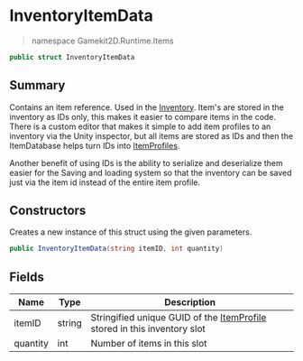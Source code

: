 # InventoryItemData
> namespace Gamekit2D.Runtime.Items
```csharp
public struct InventoryItemData
```

## Summary
Contains an item reference. Used in the [Inventory](./Inventory.md). Item's are stored in the inventory
as IDs only, this makes it easier to compare items in the code. There is a custom editor that makes it simple
to add item profiles to an inventory via the Unity inspector, but all items are stored as IDs and then 
the ItemDatabase helps turn IDs into [ItemProfiles](./Profiles/ItemProfile.md).

Another benefit of using IDs is the ability to serialize and deserialize them easier for the Saving and loading 
system so that the inventory can be saved just via the item id instead of the entire item profile.

## Constructors
Creates a new instance of this struct using the given parameters.
```csharp
public InventoryItemData(string itemID, int quantity)
```

## Fields
| Name | Type | Description |
|------|------|-------------|
| itemID | string | Stringified unique GUID of the [ItemProfile](./Profiles/ItemProfile.md) stored in this inventory slot |
| quantity | int | Number of items in this slot |